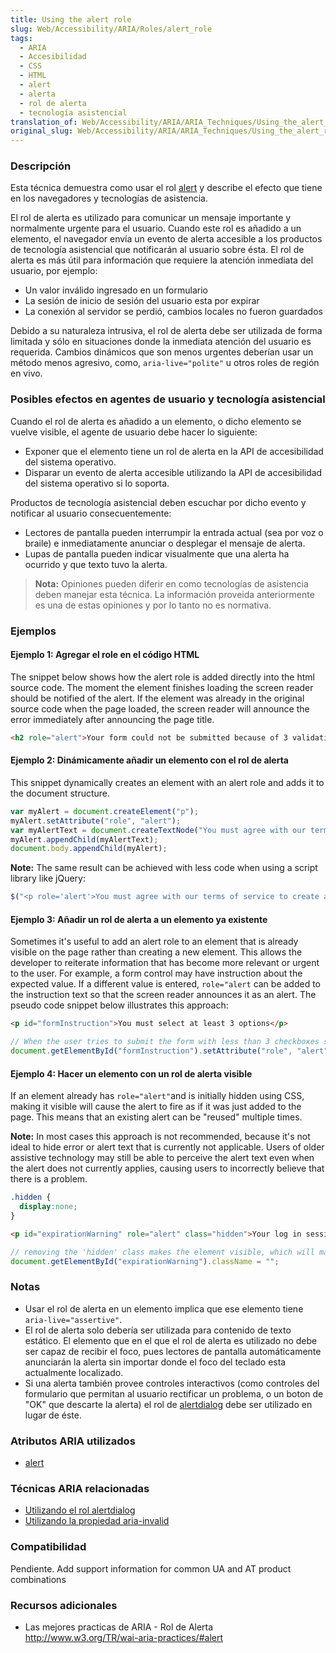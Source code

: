 ```yaml
---
title: Using the alert role
slug: Web/Accessibility/ARIA/Roles/alert_role
tags:
  - ARIA
  - Accesibilidad
  - CSS
  - HTML
  - alert
  - alerta
  - rol de alerta
  - tecnología asistencial
translation_of: Web/Accessibility/ARIA/ARIA_Techniques/Using_the_alert_role
original_slug: Web/Accessibility/ARIA/ARIA_Techniques/Using_the_alert_role
---
```


### Descripción

Esta técnica demuestra como usar el rol [alert](https://www.w3.org/TR/wai-aria-1.1/#alert) y describe el efecto que tiene en los navegadores y tecnologías de asistencia.

El rol de alerta es utilizado para comunicar un mensaje importante y normalmente urgente para el usuario. Cuando este rol es añadido a un elemento, el navegador envía un evento de alerta accesible a los productos de tecnología asistencial que notificarán al usuario sobre ésta. El rol de alerta es más útil para información que requiere la atención inmediata del usuario, por ejemplo:

- Un valor inválido ingresado en un formulario
- La sesión de inicio de sesión del usuario esta por expirar
- La conexión al servidor se perdió, cambios locales no fueron guardados

Debido a su naturaleza intrusiva, el rol de alerta debe ser utilizada de forma limitada y sólo en situaciones donde la inmediata atención del usuario es requerida. Cambios dinámicos que son menos urgentes deberían usar un método menos agresivo, como, `aria-live="polite"` u otros roles de región en vivo.

### Posibles efectos en agentes de usuario y tecnología asistencial

Cuando el rol de alerta es añadido a un elemento, o dicho elemento se vuelve visible, el agente de usuario debe hacer lo siguiente:

- Exponer que el elemento tiene un rol de alerta en la API de accesibilidad del sistema operativo.
- Disparar un evento de alerta accesible utilizando la API de accesibilidad del sistema operativo si lo soporta.

Productos de tecnología asistencial deben escuchar por dicho evento y notificar al usuario consecuentemente:

- Lectores de pantalla pueden interrumpir la entrada actual (sea por voz o braile) e inmediatamente anunciar o desplegar el mensaje de alerta.
- Lupas de pantalla pueden indicar visualmente que una alerta ha ocurrido y que texto tuvo la alerta.

> **Nota:** Opiniones pueden diferir en como tecnologías de asistencia deben manejar esta técnica. La información proveida anteriormente es una de estas opiniones y por lo tanto no es normativa.

### Ejemplos

#### Ejemplo 1: Agregar el role en el código HTML

The snippet below shows how the alert role is added directly into the html source code. The moment the element finishes loading the screen reader should be notified of the alert. If the element was already in the original source code when the page loaded, the screen reader will announce the error immediately after announcing the page title.

```html
<h2 role="alert">Your form could not be submitted because of 3 validation errors.</h2>
```

#### Ejemplo 2: Dinámicamente añadir un elemento con el rol de alerta

This snippet dynamically creates an element with an alert role and adds it to the document structure.

```js
var myAlert = document.createElement("p");
myAlert.setAttribute("role", "alert");
var myAlertText = document.createTextNode("You must agree with our terms of service to create an account.");
myAlert.appendChild(myAlertText);
document.body.appendChild(myAlert);
```

**Note:** The same result can be achieved with less code when using a script library like jQuery:

```js
$("<p role='alert'>You must agree with our terms of service to create an account.</p>").appendTo(document.body);
```

#### Ejemplo 3: Añadir un rol de alerta a un elemento ya existente

Sometimes it's useful to add an alert role to an element that is already visible on the page rather than creating a new element. This allows the developer to reiterate information that has become more relevant or urgent to the user. For example, a form control may have instruction about the expected value. If a different value is entered, `role="alert` can be added to the instruction text so that the screen reader announces it as an alert. The pseudo code snippet below illustrates this approach:

```html
<p id="formInstruction">You must select at least 3 options</p>
```

```js
// When the user tries to submit the form with less than 3 checkboxes selected:
document.getElementById("formInstruction").setAttribute("role", "alert");
```

#### Ejemplo 4: Hacer un elemento con un rol de alerta visible

If an element already has `role="alert"`and is initially hidden using CSS, making it visible will cause the alert to fire as if it was just added to the page. This means that an existing alert can be "reused" multiple times.

**Note:** In most cases this approach is not recommended, because it's not ideal to hide error or alert text that is currently not applicable. Users of older assistive technology may still be able to perceive the alert text even when the alert does not currently applies, causing users to incorrectly believe that there is a problem.

```css
.hidden {
  display:none;
}
```

```html
<p id="expirationWarning" role="alert" class="hidden">Your log in session will expire in 2 minutes</p>
```

```js
// removing the 'hidden' class makes the element visible, which will make the screen reader announce the alert:
document.getElementById("expirationWarning").className = "";
```

### Notas

- Usar el rol de alerta en un elemento implica que ese elemento tiene `aria-live="assertive"`.
- El rol de alerta solo debería ser utilizada para contenido de texto estático. El elemento que en el que el rol de alerta es utilizado no debe ser capaz de recibir el foco, pues lectores de pantalla automáticamente anunciarán la alerta sin importar donde el foco del teclado esta actualmente localizado.
- Si una alerta también provee controles interactivos (como controles del formulario que permitan al usuario rectificar un problema, o un boton de "OK" que descarte la alerta) el rol de [alertdialog](/en/Accessibility/ARIA/ARIA_Techniques/Using_the_alertdialog_role) debe ser utilizado en lugar de éste.

### Atributos ARIA utilizados

- [alert](https://www.w3.org/TR/wai-aria-1.1/#alert)

### Técnicas ARIA relacionadas

- [Utilizando el rol alertdialog](/en/Accessibility/ARIA/ARIA_Techniques/Using_the_alertdialog_role)
- [Utilizando la propiedad aria-invalid](/en/Accessibility/ARIA/ARIA_Techniques/Using_the_aria-invalid_property)

### Compatibilidad

Pendiente. Add support information for common UA and AT product combinations

### Recursos adicionales

- Las mejores practicas de ARIA - Rol de Alerta <http://www.w3.org/TR/wai-aria-practices/#alert>
